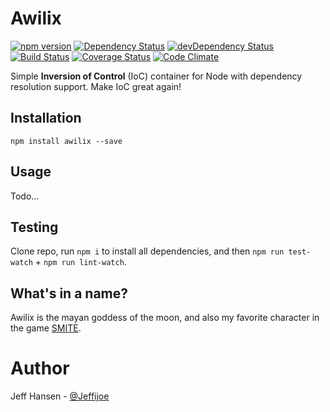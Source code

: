 # Awilix

[![npm version](https://badge.fury.io/js/awilix.svg)](https://badge.fury.io/js/awilix)
[![Dependency Status](https://david-dm.org/jeffijoe/awilix.svg)](https://david-dm.org/jeffijoe/awilix)
[![devDependency Status](https://david-dm.org/jeffijoe/awilix/dev-status.svg)](https://david-dm.org/jeffijoe/awilix#info=devDependencies)
[![Build Status](https://travis-ci.org/jeffijoe/awilix.svg?branch=master)](https://travis-ci.org/jeffijoe/awilix)
[![Coverage Status](https://coveralls.io/repos/github/jeffijoe/awilix/badge.svg?branch=master)](https://coveralls.io/github/jeffijoe/awilix?branch=master)
[![Code Climate](https://codeclimate.com/github/jeffijoe/awilix/badges/gpa.svg)](https://codeclimate.com/github/jeffijoe/awilix)

Simple **Inversion of Control** (IoC) container for Node with dependency resolution support. Make IoC great again!

## Installation

```
npm install awilix --save
```

## Usage

Todo...

## Testing

Clone repo, run `npm i` to install all dependencies, and then `npm run test-watch` + `npm run lint-watch`.

## What's in a name?

Awilix is the mayan goddess of the moon, and also my favorite character in the game [SMITE](http://www.smitegame.com/play-for-free?ref=Jeffijoe).

# Author

Jeff Hansen - [@Jeffijoe](https://twitter.com/Jeffijoe)